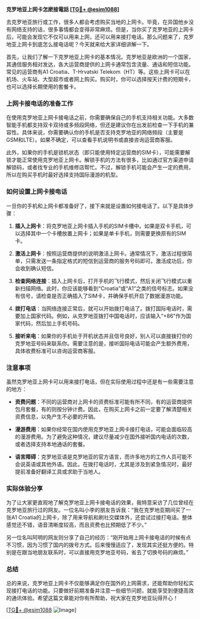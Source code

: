 **克罗地亚上网卡怎麽接電話 [[TG💪+ @esim1088](https://t.me/s/esim1088)]**

去克罗地亚旅行或工作，很多人都会考虑购买当地的上网卡。毕竟，在异国他乡没有网络支持的话，很多事情都会变得非常麻烦。但是，当你买了克罗地亚的上网卡后，可能会发现它不仅可以用来上网，还可以用来接打电话。那么问题来了，克罗地亚上网卡到底怎么接电话呢？今天就来给大家详细讲解一下。

首先，让我们了解一下克罗地亚上网卡的基本情况。克罗地亚是欧洲的一个国家，其通信服务相对发达，各大运营商提供的上网卡通常包含流量、通话和短信功能。常见的运营商有A1 Croatia、T-Hrvatski Telekom（HT）等。这些上网卡可以在机场、火车站、大型超市或者网上购买。购买时，你可以选择按天计费的短期卡，也可以选择长期使用的套餐卡。

### 上网卡接电话的准备工作

在使用克罗地亚上网卡接电话之前，你需要确保自己的手机支持相关功能。大多数智能手机都支持双卡双待或多频段网络，但还是建议你在出发前检查一下手机的兼容性。具体来说，你需要确认你的手机是否支持克罗地亚的网络频段（主要是GSM和LTE）。如果不确定，可以查看手机说明书或直接咨询运营商客服。

此外，如果你的手机是锁机状态（即只能使用特定运营商的SIM卡），可能需要解锁才能正常使用克罗地亚上网卡。解锁手机的方法有很多，比如通过官方渠道申请解锁码，或者找专业的手机维修店帮忙。不过，解锁手机可能会产生一定的费用，所以在购买手机时最好选择支持国际漫游的机型。

### 如何设置上网卡接电话

一旦你的手机和上网卡都准备好了，接下来就是设置如何接电话了。以下是具体步骤：

1. **插入上网卡**：将克罗地亚上网卡插入手机的SIM卡槽中。如果是双卡手机，可以选择其中一个卡槽放置上网卡；如果是单卡手机，则需要更换原有的SIM卡。

2. **激活上网卡**：按照运营商提供的说明激活上网卡。通常情况下，激活过程很简单，只需发送一条指定格式的短信到运营商的服务号码即可。激活成功后，你会收到确认短信。

3. **检查网络连接**：插入上网卡后，打开手机的飞行模式，然后关闭飞行模式以重新扫描网络。此时，你应该能够看到“Croatia”或“A1”之类的信号标志。如果没有信号，请检查是否正确插入了SIM卡，并确保手机开启了数据漫游功能。

4. **拨打电话**：当网络连接正常后，就可以开始拨打电话了。拨打国际电话时，需要加上国家代码。例如，从克罗地亚拨打中国电话时，应该输入“+86”作为国家代码，然后加上手机号码。

5. **接听来电**：如果你的手机处于开机状态并且信号良好，别人可以直接拨打你的克罗地亚号码来联系你。需要注意的是，接听国际电话可能会产生额外费用，具体收费标准可以咨询运营商客服。

### 注意事项

虽然克罗地亚上网卡可以用来接打电话，但在实际使用过程中还是有一些需要注意的地方：

- **资费问题**：不同的运营商对上网卡的资费标准可能有所不同，有的运营商提供包月套餐，有的则按分钟计费。因此，在购买上网卡之前一定要了解清楚相关资费信息，以免产生不必要的开销。
  
- **漫游费用**：如果你经常在国内使用克罗地亚上网卡接打电话，可能会面临较高的漫游费用。为了避免这种情况，建议尽量减少在国外接听国内电话的次数，或者选择支持本地通话的套餐。

- **语言障碍**：克罗地亚语是克罗地亚的官方语言，而许多地方的工作人员可能不会说英语或其他外语。因此，在拨打电话时，尤其是涉及到紧急情况时，最好提前准备好翻译工具或求助于当地人。

### 实际体验分享

为了让大家更直观地了解克罗地亚上网卡接电话的效果，我特意采访了几位曾经在克罗地亚旅行过的网友。一位名叫小李的朋友告诉我：“我在克罗地亚期间买了一张A1 Croatia的上网卡，除了用来导航和刷社交媒体外，还尝试过接打电话。整体感觉还不错，语音清晰度较高，而且资费也比预期低了不少。”

另一位名叫阿明的网友则分享了自己的经历：“刚开始用上网卡接电话的时候有点不习惯，因为习惯了国内的拨号方式。后来慢慢适应了，发现其实还挺方便的。特别是在跟当地朋友联系时，可以直接用克罗地亚号码，省去了切换号码的麻烦。”

### 总结

总的来说，克罗地亚上网卡不仅能够满足你在国外的上网需求，还能帮助你轻松实现接打电话的功能。只要做好前期准备并注意一些细节问题，就能享受到便捷高效的通讯体验。希望这篇文章能对你有所帮助，祝大家在克罗地亚玩得开心！

[[TG💪+ @esim1088](https://t.me/s/esim1088) ![Image](https://i.postimg.cc/4NQfJmqS/Snipaste-2025-05-13-00-14-12.png)]